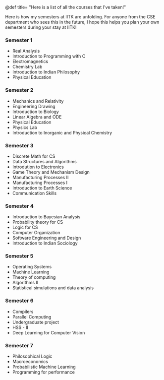 @def title= "Here is a list of all the courses that I've taken!"

Here is how my semesters at IITK are unfolding. For anyone from the CSE department who sees this in the future, I hope this helps you plan your own semesters during your stay at IITK!

### Semester 1

-   Real Analysis
-   Introduction to Programming with C
-   Electromagnetics
-   Chemistry Lab
-   Introduction to Indian Philosophy
-   Physical Education

### Semester 2

-   Mechanics and Relativity
-   Engineering Drawing
-   Introduction to Biology
-   Linear Algebra and ODE
-   Physical Education
-   Physics Lab
-   Introduction to Inorganic and Physical Chemistry

### Semester 3

-   Discrete Math for CS
-   Data Structures and Algorithms
-   Introdution to Electronics
-   Game Theory and Mechanism Design
-   Manufacturing Processes II
-   Manufacturing Processes I
-   Introduction to Earth Science
-   Communication Skills

### Semester 4

-   Introduction to Bayesian Analysis
-   Probability theory for CS
-   Logic for CS
-   Computer Organization
-   Software Engineering and Design
-   Introduction to Indian Sociology

### Semester 5

- Operating Systems
- Machine Learning
- Theory of computing
- Algorithms II
- Statistical simulations and data analysis

### Semester 6

- Compilers
- Parallel Computing
- Undergraduate project
- HSS - II
- Deep Learning for Computer Vision

### Semester 7

- Philosophical Logic
- Macroeconomics
- Probabilistic Machine Learning
- Programming for performance
